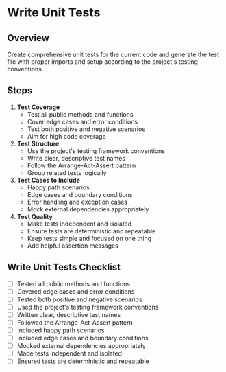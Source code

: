 # Write Unit Tests

## Overview

Create comprehensive unit tests for the current code and generate the test file with proper imports and setup according to the project's testing conventions.

## Steps

1. **Test Coverage**
    - Test all public methods and functions
    - Cover edge cases and error conditions
    - Test both positive and negative scenarios
    - Aim for high code coverage
2. **Test Structure**
    - Use the project's testing framework conventions
    - Write clear, descriptive test names
    - Follow the Arrange-Act-Assert pattern
    - Group related tests logically
3. **Test Cases to Include**
    - Happy path scenarios
    - Edge cases and boundary conditions
    - Error handling and exception cases
    - Mock external dependencies appropriately
4. **Test Quality**
    - Make tests independent and isolated
    - Ensure tests are deterministic and repeatable
    - Keep tests simple and focused on one thing
    - Add helpful assertion messages

## Write Unit Tests Checklist

- [ ] Tested all public methods and functions
- [ ] Covered edge cases and error conditions
- [ ] Tested both positive and negative scenarios
- [ ] Used the project's testing framework conventions
- [ ] Written clear, descriptive test names
- [ ] Followed the Arrange-Act-Assert pattern
- [ ] Included happy path scenarios
- [ ] Included edge cases and boundary conditions
- [ ] Mocked external dependencies appropriately
- [ ] Made tests independent and isolated
- [ ] Ensured tests are deterministic and repeatable
